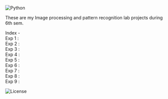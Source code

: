 ![Python](https://img.shields.io/badge/Python-3.8-blue)  
  
These are my Image processing and pattern recognition lab projects during 6th sem.  

Index -  
Exp 1 :  
Exp 2 :  
Exp 3 :  
Exp 4 :  
Exp 5 :  
Exp 6 :  
Exp 7 :  
Exp 8 :  
Exp 9 :  
  
![License](https://img.shields.io/badge/License-Paarth_Doshi,RAIT(DYPU)-green)
